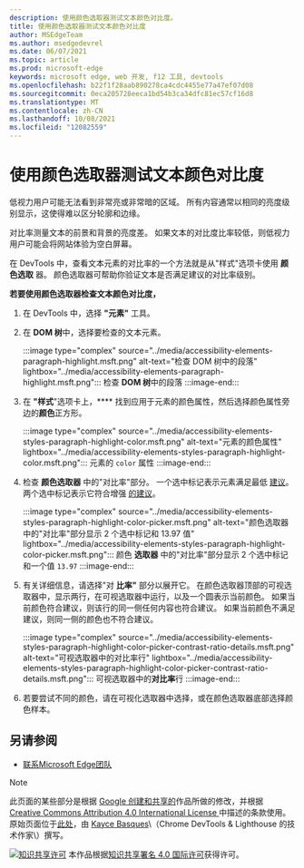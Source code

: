 ```yaml
---
description: 使用颜色选取器测试文本颜色对比度。
title: 使用颜色选取器测试文本颜色对比度
author: MSEdgeTeam
ms.author: msedgedevrel
ms.date: 06/07/2021
ms.topic: article
ms.prod: microsoft-edge
keywords: microsoft edge, web 开发, f12 工具, devtools
ms.openlocfilehash: b22f1f28aab890278ca4cdc4455e77a47ef07d08
ms.sourcegitcommit: 0eca205728eeca1bd54b3ca34dfc81ec57cf16d8
ms.translationtype: MT
ms.contentlocale: zh-CN
ms.lasthandoff: 10/08/2021
ms.locfileid: "12082559"
---
```

<!-- this article was created on 05/11/2021 by moving a section out from the "Accessibility reference" article (reference.md) -->
<!-- Copyright Kayce Basques

   Licensed under the Apache License, Version 2.0 (the "License");
   you may not use this file except in compliance with the License.
   You may obtain a copy of the License at

       https://www.apache.org/licenses/LICENSE-2.0

   Unless required by applicable law or agreed to in writing, software
   distributed under the License is distributed on an "AS IS" BASIS,
   WITHOUT WARRANTIES OR CONDITIONS OF ANY KIND, either express or implied.
   See the License for the specific language governing permissions and
   limitations under the License.  -->
# <a name="test-text-color-contrast-using-the-color-picker"></a>使用颜色选取器测试文本颜色对比度

低视力用户可能无法看到非常亮或非常暗的区域。  所有内容通常以相同的亮度级别显示，这使得难以区分轮廓和边缘。

对比率测量文本的前景和背景的亮度差。  如果文本的对比度比率较低，则低视力用户可能会将网站体验为空白屏幕。

在 DevTools 中，查看文本元素的对比率的一个方法就是从"样式"选项卡使用 **颜色选取** 器。 颜色选取器可帮助你验证文本是否满足建议的对比率级别。

**若要使用颜色选取器检查文本颜色对比度，**

1.  在 DevTools 中，选择 **"元素"** 工具。
1.  在 **DOM 树**中，选择要检查的文本元素。

    :::image type="complex" source="../media/accessibility-elements-paragraph-highlight.msft.png" alt-text="检查 DOM 树中的段落" lightbox="../media/accessibility-elements-paragraph-highlight.msft.png":::
       检查 **DOM 树**中的段落
    :::image-end:::

1.  在 **"样式**"选项卡上，**** 找到应用于元素的颜色属性，然后选择颜色属性旁边的**颜色**正方形。

    :::image type="complex" source="../media/accessibility-elements-styles-paragraph-highlight-color.msft.png" alt-text="元素的颜色属性" lightbox="../media/accessibility-elements-styles-paragraph-highlight-color.msft.png":::
       元素的 `color` 属性
    :::image-end:::

1.  检查 **颜色选取器** 中的"对比率"部分。  一个选中标记表示元素满足最低 [建议][W3CContrastMinimum]。  两个选中标记表示它符合增强 [的建议][W3CContrastEnhanced]。

    :::image type="complex" source="../media/accessibility-elements-styles-paragraph-highlight-color-picker.msft.png" alt-text="颜色选取器中的&quot;对比率&quot;部分显示 2 个选中标记和 13.97 值" lightbox="../media/accessibility-elements-styles-paragraph-highlight-color-picker.msft.png":::
       颜色 **选取器** 中的"对比率"部分显示 2 个选中标记和一个值 `13.97`
    :::image-end:::

1.  有关详细信息，请选择"对 **比率"** 部分以展开它。  在颜色选取器顶部的可视选取器中，显示两行，在可视选取器中运行，以及一个圆表示当前颜色。  如果当前颜色符合建议，则该行的同一侧任何内容也符合建议。  如果当前颜色不满足建议，则同一侧的颜色也不符合建议。

    :::image type="complex" source="../media/accessibility-elements-styles-paragraph-highlight-color-picker-contrast-ratio-details.msft.png" alt-text="可视选取器中的对比率行" lightbox="../media/accessibility-elements-styles-paragraph-highlight-color-picker-contrast-ratio-details.msft.png":::
       可视选取器中的**对比率**行
    :::image-end:::

1. 若要尝试不同的颜色，请在可视化选取器中选择，或在颜色选取器底部选择颜色样本。


<!-- ====================================================================== -->
## <a name="see-also"></a>另请参阅

*  [联系Microsoft Edge团队][Contact]


<!-- ====================================================================== -->
> [!NOTE]
> 此页面的某些部分是根据 [Google 创建和共享的][GoogleSitePolicies]作品所做的修改，并根据[ Creative Commons Attribution 4.0 International License ][CCA4IL]中描述的条款使用。
> 原始页面位于[此处](https://developers.google.com/web/tools/chrome-devtools/accessibility/reference)，由 [Kayce Basques][KayceBasques]\（Chrome DevTools \& Lighthouse 的技术作家\）撰写。

[![知识共享许可][CCby4Image]][CCA4IL] 本作品根据[知识共享署名 4.0 国际许可][CCA4IL]获得许可。


<!-- ====================================================================== -->
<!-- links -->
[Contact]: ../contact.md "联系Microsoft Edge团队|Microsoft Edge开发人员文档"
[W3CContrastEnhanced]: https://www.w3.org/WAI/WCAG21/quickref/#contrast-enhanced "对比度级别（增强） AAA | W3C"
[W3CContrastMinimum]: https://www.w3.org/WAI/WCAG21/quickref/#contrast-minimum "对比度级别（最低） AA | W3C"
[CCA4IL]: https://creativecommons.org/licenses/by/4.0
[CCby4Image]: https://i.creativecommons.org/l/by/4.0/88x31.png
[GoogleSitePolicies]: https://developers.google.com/terms/site-policies
[KayceBasques]: https://developers.google.com/web/resources/contributors/kaycebasques
